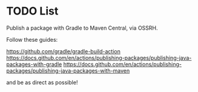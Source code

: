 # TODO List

Publish a package with Gradle to Maven Central, via OSSRH.

Follow these guides:

https://github.com/gradle/gradle-build-action
https://docs.github.com/en/actions/publishing-packages/publishing-java-packages-with-gradle
https://docs.github.com/en/actions/publishing-packages/publishing-java-packages-with-maven

and be as direct as possible!
